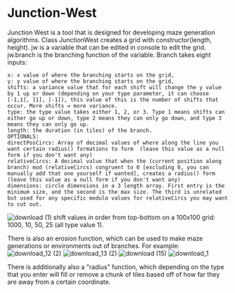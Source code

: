 # Junction-West
Junction West is a tool that is designed for developing maze generation algorithms. Class JunctionWest creates a grid with constructor(length, height). jw is a variable that can be edited in console to edit the grid. jw.branch is the branching function of the variable. Branch takes eight inputs: 
```
x: x value of where the branching starts on the grid,
y: y value of where the branching starts on the grid,
shifts: a variance value that for each shift will change the y value by 1 up or down (depending on your type parameter, it can choose [-1,1], [1], [-1]), this value of this is the number of shifts that occur. More shifts = more variance.
type: the type value takes either 1, 2, or 3. Type 1 means shifts can either go up or down, type 2 means they can only go down, and type 3 means they can only go up.
length: the duration (in tiles) of the branch.
OPTIONALS:
directPosCircs: Array of decimal values of where along the line you want certain radius() formations to form  (leave this value as a null form if you don't want any)
relativeCircs: A decimal value that when the (current position along branch) mod (relativeCircs) congruent to 0 [excluding 0, you can manually add that one yourself if wanted], creates a radius() form (leave this value as a null form if you don't want any)
dimensions: circle dimensions in a 3 length array. First entry is the minimum size, and the second is the max size. The third is unrelated but used for any specific modulo values for relativeCircs you may want to cut out.
```

![download (1)](https://user-images.githubusercontent.com/97923189/206877809-0e4af701-7f0b-4fb3-9ec0-ef602502fbd0.png)
shift values in order from top-bottom on a 100x100 grid: 1000, 10, 50, 25 (all type value 1).

There is also an erosion function, which can be used to make maze generations or environments out of branches. For example: 
![download_12 (2)](https://user-images.githubusercontent.com/97923189/206946698-d7e0eefb-6aee-47eb-bf0c-a1ed66aae201.png)
![download_13 (2)](https://user-images.githubusercontent.com/97923189/206946707-89c36032-ee29-4f85-9e80-20e81b9605e8.png)
![download (15)](https://user-images.githubusercontent.com/97923189/206946756-5e201f23-05d5-4a5a-b514-64acf041f97e.png)
![download_1](https://user-images.githubusercontent.com/97923189/213959377-131804a3-82b6-4c43-80e5-984cb365e71d.png)

There is additionally also a "radius" function, which depending on the type that you enter will fill or remove a chunk of tiles based off of how far they are away from a certain coordinate.


